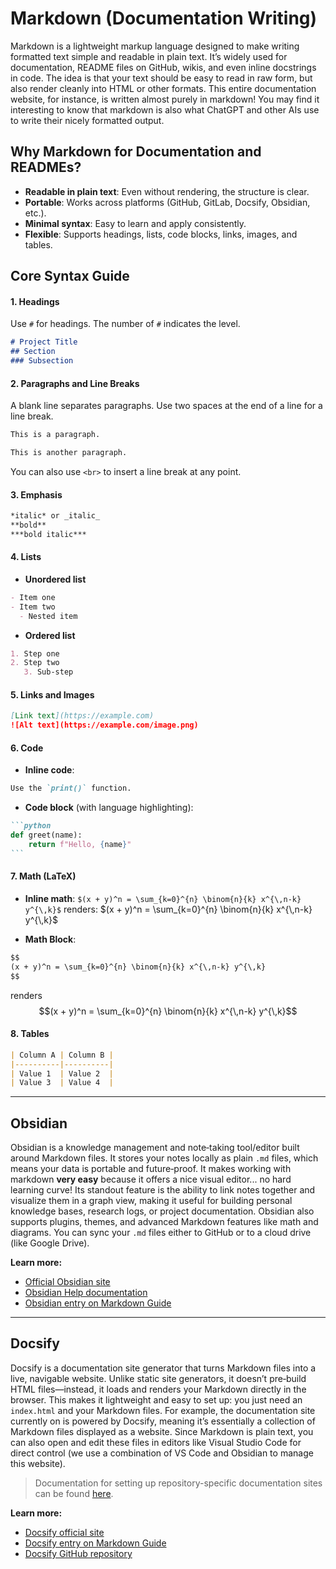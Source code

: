 # Markdown (Documentation Writing)
Markdown is a lightweight markup language designed to make writing formatted text simple and readable in plain text. It’s widely used for documentation, README files on GitHub, wikis, and even inline docstrings in code. The idea is that your text should be easy to read in raw form, but also render cleanly into HTML or other formats. This entire documentation website, for instance, is written almost purely in markdown! You may find it interesting to know that markdown is also what ChatGPT and other AIs use to write their nicely formatted output.

## Why Markdown for Documentation and READMEs?

- **Readable in plain text**: Even without rendering, the structure is clear.
- **Portable**: Works across platforms (GitHub, GitLab, Docsify, Obsidian, etc.).
- **Minimal syntax**: Easy to learn and apply consistently.
- **Flexible**: Supports headings, lists, code blocks, links, images, and tables.

## Core Syntax Guide

#### 1. Headings

Use `#` for headings. The number of `#` indicates the level.

```markdown
# Project Title
## Section
### Subsection
```

#### 2. Paragraphs and Line Breaks

A blank line separates paragraphs. Use two spaces at the end of a line for a line break.

```markdown
This is a paragraph.

This is another paragraph.
```

You can also use `<br>` to insert a line break at any point.

#### 3. Emphasis

```markdown
*italic* or _italic_  
**bold**  
***bold italic***  
```

#### 4. Lists

- **Unordered list**

```markdown
- Item one
- Item two
  - Nested item
```

- **Ordered list**

```markdown
1. Step one
2. Step two
   3. Sub-step
```

#### 5. Links and Images

```markdown
[Link text](https://example.com)  
![Alt text](https://example.com/image.png)
```

#### 6. Code

- **Inline code**:

```markdown
Use the `print()` function.
```

- **Code block** (with language highlighting):

````markdown
```python
def greet(name):
    return f"Hello, {name}"
```
````

#### 7. Math (LaTeX)

- **Inline math**:
```$(x + y)^n = \sum_{k=0}^{n} \binom{n}{k} x^{\,n-k} y^{\,k}$```
renders: $(x + y)^n = \sum_{k=0}^{n} \binom{n}{k} x^{\,n-k} y^{\,k}$

- **Math Block**:
````markdown
$$
(x + y)^n = \sum_{k=0}^{n} \binom{n}{k} x^{\,n-k} y^{\,k}
$$
````
renders
$$(x + y)^n = \sum_{k=0}^{n} \binom{n}{k} x^{\,n-k} y^{\,k}$$

#### 8. Tables

```markdown
| Column A | Column B |
|----------|----------|
| Value 1  | Value 2  |
| Value 3  | Value 4  |
```


---

## Obsidian
Obsidian is a knowledge management and note‑taking tool/editor built around Markdown files. It stores your notes locally as plain `.md` files, which means your data is portable and future‑proof. It makes working with markdown **very easy** because it offers a nice visual editor... no hard learning curve! Its standout feature is the ability to link notes together and visualize them in a graph view, making it useful for building personal knowledge bases, research logs, or project documentation. Obsidian also supports plugins, themes, and advanced Markdown features like math and diagrams. You can sync your `.md` files either to GitHub or to a cloud drive (like Google Drive).

**Learn more:**
- [Official Obsidian site](https://obsidian.md/)
- [Obsidian Help documentation](https://help.obsidian.md/)
- [Obsidian entry on Markdown Guide](https://www.markdownguide.org/tools/obsidian/)


---

## Docsify
Docsify is a documentation site generator that turns Markdown files into a live, navigable website. Unlike static site generators, it doesn’t pre‑build HTML files—instead, it loads and renders your Markdown directly in the browser. This makes it lightweight and easy to set up: you just need an `index.html` and your Markdown files. For example, the documentation site currently on is powered by Docsify, meaning it’s essentially a collection of Markdown files displayed as a website. Since Markdown is plain text, you can also open and edit these files in editors like Visual Studio Code for direct control (we use a combination of VS Code and Obsidian to manage this website).

> Documentation for setting up repository-specific documentation sites can be found [here](https://github.com/sessieresearchatsau/sessieresearchatsau.github.io/tree/main).

**Learn more:**
- [Docsify official site](https://docsify.js.org/)
- [Docsify entry on Markdown Guide](https://www.markdownguide.org/tools/docsify/)
- [Docsify GitHub repository](https://github.com/docsifyjs/docsify)
